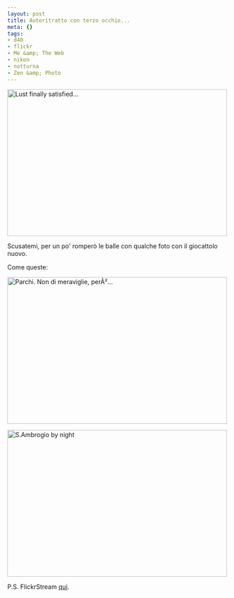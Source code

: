```yaml
--- 
layout: post
title: Autoritratto con terzo occhio...
meta: {}
tags: 
- d40
- flickr
- Me &amp; The Web
- nikon
- notturna
- Zen &amp; Photo
---
```

<a href="http://www.flickr.com/photos/lastknight/2527638586/" class="tt-flickr tt-flickr-Medium"><img src="http://farm4.static.flickr.com/3068/2527638586_b621be42e1.jpg" alt="Lust finally satisfied..." width="500" height="333" border="0" /></a>  
  
Scusatemi, per un po' romperò le balle con qualche foto con il giocattolo nuovo.  
  
Come queste:  
  
<a href="http://www.flickr.com/photos/lastknight/2527648446/" class="tt-flickr tt-flickr-Medium"><img src="http://farm4.static.flickr.com/3219/2527648446_3f16207ccd.jpg" alt="Parchi. Non di meraviglie, perÃ²..." width="500" height="333" border="0" /></a>  
  
<a href="http://www.flickr.com/photos/lastknight/2527638596/" class="tt-flickr tt-flickr-Medium"><img src="http://farm3.static.flickr.com/2198/2527638596_52e3e021c3.jpg" alt="S.Ambrogio by night" width="500" height="333" border="0" /></a>  
  
P.S. FlickrStream [qui](http://www.flickr.com/photos/lastknight/).  
  
 
